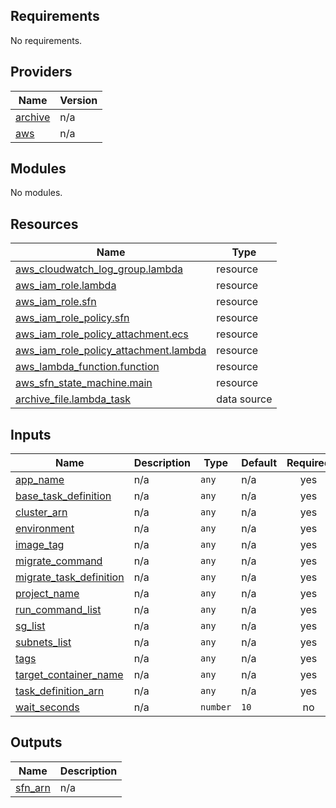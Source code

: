 <!-- BEGIN_TF_DOCS -->
## Requirements

No requirements.

## Providers

| Name | Version |
|------|---------|
| <a name="provider_archive"></a> [archive](#provider\_archive) | n/a |
| <a name="provider_aws"></a> [aws](#provider\_aws) | n/a |

## Modules

No modules.

## Resources

| Name | Type |
|------|------|
| [aws_cloudwatch_log_group.lambda](https://registry.terraform.io/providers/hashicorp/aws/latest/docs/resources/cloudwatch_log_group) | resource |
| [aws_iam_role.lambda](https://registry.terraform.io/providers/hashicorp/aws/latest/docs/resources/iam_role) | resource |
| [aws_iam_role.sfn](https://registry.terraform.io/providers/hashicorp/aws/latest/docs/resources/iam_role) | resource |
| [aws_iam_role_policy.sfn](https://registry.terraform.io/providers/hashicorp/aws/latest/docs/resources/iam_role_policy) | resource |
| [aws_iam_role_policy_attachment.ecs](https://registry.terraform.io/providers/hashicorp/aws/latest/docs/resources/iam_role_policy_attachment) | resource |
| [aws_iam_role_policy_attachment.lambda](https://registry.terraform.io/providers/hashicorp/aws/latest/docs/resources/iam_role_policy_attachment) | resource |
| [aws_lambda_function.function](https://registry.terraform.io/providers/hashicorp/aws/latest/docs/resources/lambda_function) | resource |
| [aws_sfn_state_machine.main](https://registry.terraform.io/providers/hashicorp/aws/latest/docs/resources/sfn_state_machine) | resource |
| [archive_file.lambda_task](https://registry.terraform.io/providers/hashicorp/archive/latest/docs/data-sources/file) | data source |

## Inputs

| Name | Description | Type | Default | Required |
|------|-------------|------|---------|:--------:|
| <a name="input_app_name"></a> [app\_name](#input\_app\_name) | n/a | `any` | n/a | yes |
| <a name="input_base_task_definition"></a> [base\_task\_definition](#input\_base\_task\_definition) | n/a | `any` | n/a | yes |
| <a name="input_cluster_arn"></a> [cluster\_arn](#input\_cluster\_arn) | n/a | `any` | n/a | yes |
| <a name="input_environment"></a> [environment](#input\_environment) | n/a | `any` | n/a | yes |
| <a name="input_image_tag"></a> [image\_tag](#input\_image\_tag) | n/a | `any` | n/a | yes |
| <a name="input_migrate_command"></a> [migrate\_command](#input\_migrate\_command) | n/a | `any` | n/a | yes |
| <a name="input_migrate_task_definition"></a> [migrate\_task\_definition](#input\_migrate\_task\_definition) | n/a | `any` | n/a | yes |
| <a name="input_project_name"></a> [project\_name](#input\_project\_name) | n/a | `any` | n/a | yes |
| <a name="input_run_command_list"></a> [run\_command\_list](#input\_run\_command\_list) | n/a | `any` | n/a | yes |
| <a name="input_sg_list"></a> [sg\_list](#input\_sg\_list) | n/a | `any` | n/a | yes |
| <a name="input_subnets_list"></a> [subnets\_list](#input\_subnets\_list) | n/a | `any` | n/a | yes |
| <a name="input_tags"></a> [tags](#input\_tags) | n/a | `any` | n/a | yes |
| <a name="input_target_container_name"></a> [target\_container\_name](#input\_target\_container\_name) | n/a | `any` | n/a | yes |
| <a name="input_task_definition_arn"></a> [task\_definition\_arn](#input\_task\_definition\_arn) | n/a | `any` | n/a | yes |
| <a name="input_wait_seconds"></a> [wait\_seconds](#input\_wait\_seconds) | n/a | `number` | `10` | no |

## Outputs

| Name | Description |
|------|-------------|
| <a name="output_sfn_arn"></a> [sfn\_arn](#output\_sfn\_arn) | n/a |
<!-- END_TF_DOCS -->